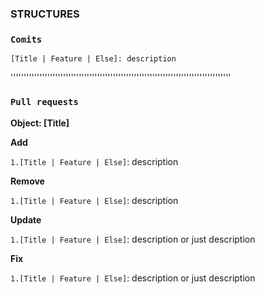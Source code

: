 ### **STRUCTURES**

### `Comits`
    [Title | Feature | Else]: description

''''''''''''''''''''''''''''''''''''''''''''''''''''''''''''''''''''''''''''''''''''
### `Pull requests`


**Object: [Title]**

**Add**
    
`1.[Title | Feature | Else]`: description

**Remove**
    
`1.[Title | Feature | Else]`: description

**Update**
    
`1.[Title | Feature | Else]`: description or just description

**Fix**

`1.[Title | Feature | Else]`: description or just description
